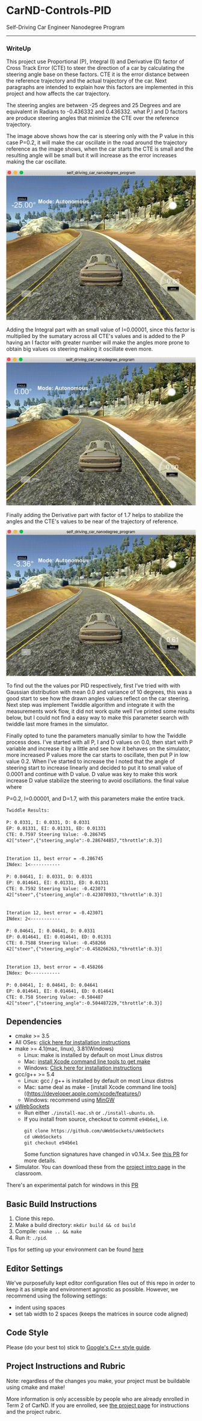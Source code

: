 # CarND-Controls-PID
Self-Driving Car Engineer Nanodegree Program

---

### WriteUp

This project use Proportional (P), Integral (I) and Derivative (D) factor of Cross Track Error (CTE)
to steer the direction of a car by calculating the steering angle base on these factors. CTE it is the
error distance between the reference trajectory and the actual trajectory of the car. Next paragraphs
are intended to explain how this factors are implemented in this project and how affects the car
trajectory.

The steering angles are between -25 degrees and 25 Degrees and are equivalent in Radians to -0.436332 and 0.436332.
what P,I and D factors are produce steering angles that minimize the CTE over the reference trajectory.

The image above shows how the car is steering only with the P value in this case P=0.2, it will make
the car oscillate in the road around the trajectory reference as the image shows, when the car starts the CTE is small and the resulting angle
will be small but it will increase as the error increases making the car oscillate.

![Alt text](p.gif "P")

Adding the Integral part with an small value of I=0.00001, since this factor is multiplied by the sumatary
across all CTE's values and is added to the P having an I factor with greater number will make the angles
more prone to obtain big values os steering making it oscillate even  more.

![Alt text](pi.gif "PI")

Finally adding the Derivative part with factor of 1.7 helps to stabilize the angles and the CTE's values to be near of the
trajectory of reference.

![Alt text](pid.gif "PID")

To find out the the values por PID respectively, first I’ve tried with with Gaussian distribution with
mean 0.0 and variance of 10 degrees, this was a good start to see how the drawn angles values reflect 
on the car steering. Next step was implement Twiddle algorithm and integrate it with the measurements
work flow, it did not work quite well I’ve printed some results below, but I could not find a easy way
to make this parameter search with twiddle last more frames in the simulator.

Finally opted to tune the parameters manually similar to how the Twiddle process does.
I’ve started with all P, I and D values on 0.0, then  start with P variable and increase
it by a little and see how it behaves on the simulator, more increased P values more the car
starts to oscillate, then put P in low value 0.2. When I’ve started to increase the 
I noted that the angle of steering start to increase linearly and decided to put it
to small value of 0.0001 and continue with D value. D value was key to make this work increase
D value stabilize the steering to avoid oscillations. the final value where

P=0.2,  I=0.00001, and D=1.7, with this parameters make the entire track.

```
Twiddle Results:

P: 0.0331, I: 0.0331, D: 0.0331
EP: 0.01331, EI: 0.01331, ED: 0.01331
CTE: 0.7597 Steering Value: -0.286745
42["steer",{"steering_angle":-0.286744857,"throttle":0.3}]


Iteration 11, best error = -0.286745
INdex: 1<-----------

P: 0.04641, I: 0.0331, D: 0.0331
EP: 0.014641, EI: 0.01331, ED: 0.01331
CTE: 0.7592 Steering Value: -0.423071
42["steer",{"steering_angle":-0.423070933,"throttle":0.3}]


Iteration 12, best error = -0.423071
INdex: 2<-----------

P: 0.04641, I: 0.04641, D: 0.0331
EP: 0.014641, EI: 0.014641, ED: 0.01331
CTE: 0.7588 Steering Value: -0.458266
42["steer",{"steering_angle":-0.458266263,"throttle":0.3}]


Iteration 13, best error = -0.458266
INdex: 0<-----------

P: 0.04641, I: 0.04641, D: 0.04641
EP: 0.014641, EI: 0.014641, ED: 0.014641
CTE: 0.758 Steering Value: -0.504487
42["steer",{"steering_angle":-0.504487229,"throttle":0.3}]
```

## Dependencies

* cmake >= 3.5
 * All OSes: [click here for installation instructions](https://cmake.org/install/)
* make >= 4.1(mac, linux), 3.81(Windows)
  * Linux: make is installed by default on most Linux distros
  * Mac: [install Xcode command line tools to get make](https://developer.apple.com/xcode/features/)
  * Windows: [Click here for installation instructions](http://gnuwin32.sourceforge.net/packages/make.htm)
* gcc/g++ >= 5.4
  * Linux: gcc / g++ is installed by default on most Linux distros
  * Mac: same deal as make - [install Xcode command line tools]((https://developer.apple.com/xcode/features/)
  * Windows: recommend using [MinGW](http://www.mingw.org/)
* [uWebSockets](https://github.com/uWebSockets/uWebSockets)
  * Run either `./install-mac.sh` or `./install-ubuntu.sh`.
  * If you install from source, checkout to commit `e94b6e1`, i.e.
    ```
    git clone https://github.com/uWebSockets/uWebSockets 
    cd uWebSockets
    git checkout e94b6e1
    ```
    Some function signatures have changed in v0.14.x. See [this PR](https://github.com/udacity/CarND-MPC-Project/pull/3) for more details.
* Simulator. You can download these from the [project intro page](https://github.com/udacity/self-driving-car-sim/releases) in the classroom.

There's an experimental patch for windows in this [PR](https://github.com/udacity/CarND-PID-Control-Project/pull/3)

## Basic Build Instructions

1. Clone this repo.
2. Make a build directory: `mkdir build && cd build`
3. Compile: `cmake .. && make`
4. Run it: `./pid`. 

Tips for setting up your environment can be found [here](https://classroom.udacity.com/nanodegrees/nd013/parts/40f38239-66b6-46ec-ae68-03afd8a601c8/modules/0949fca6-b379-42af-a919-ee50aa304e6a/lessons/f758c44c-5e40-4e01-93b5-1a82aa4e044f/concepts/23d376c7-0195-4276-bdf0-e02f1f3c665d)

## Editor Settings

We've purposefully kept editor configuration files out of this repo in order to
keep it as simple and environment agnostic as possible. However, we recommend
using the following settings:

* indent using spaces
* set tab width to 2 spaces (keeps the matrices in source code aligned)

## Code Style

Please (do your best to) stick to [Google's C++ style guide](https://google.github.io/styleguide/cppguide.html).

## Project Instructions and Rubric

Note: regardless of the changes you make, your project must be buildable using
cmake and make!

More information is only accessible by people who are already enrolled in Term 2
of CarND. If you are enrolled, see [the project page](https://classroom.udacity.com/nanodegrees/nd013/parts/40f38239-66b6-46ec-ae68-03afd8a601c8/modules/f1820894-8322-4bb3-81aa-b26b3c6dcbaf/lessons/e8235395-22dd-4b87-88e0-d108c5e5bbf4/concepts/6a4d8d42-6a04-4aa6-b284-1697c0fd6562)
for instructions and the project rubric.
